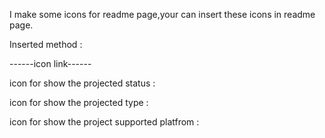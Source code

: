 I make some icons for readme page,your can insert these icons in readme page.

Inserted method : 

------icon link------

icon for show the projected status : 

icon for show the projected type : 

icon for show the project supported platfrom : 
